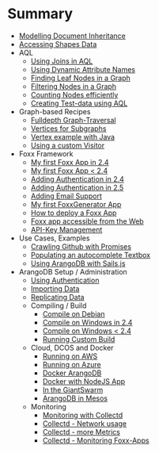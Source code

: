 # Summary
* [Modelling Document Inheritance](ModulDocumentInheritance.md)
* [Accessing Shapes Data](AccessingShapesData.md)
* AQL
  * [Using Joins in AQL](JoinsInAQL.md)
  * [Using Dynamic Attribute Names](UsingDynamicAttributeNames.md)
  * [Finding Leaf Nodes in a Graph](FindingLeafNodesGraph.md)
  * [Filtering Nodes in a Graph](FilteringNodesGraph.md)
  * [Counting Nodes efficiently](CountingNodesEfficientlyGraph.md)
  * [Creating Test-data using AQL](CreatingTestDataAQL.md)
* Graph-based Recipes
  * [Fulldepth Graph-Traversal](Fulldepth.md)
  * [Vertices for Subgraphs](FindingConnectedVerticesForSubgraphs.md)
  * [Vertex example with Java](JavaDriverGraphExampleVertex.md)
  * [Using a custom Visitor](UsingCustomVisitorFromNodeJs.md)
* Foxx Framework
  * [My first Foxx App in 2.4](FoxxFirstSteps.md)
  * [My first Foxx App &lt; 2.4](FoxxFirstStepsLegacy.md)
  * [Adding Authentication in 2.4](FoxxAuth.md)
  * [Adding Authentication in 2.5](FoxxAuth.md)
  * [Adding Email Support](FoxxQueues.md)
  * [My first FoxxGenerator App](FoxxGeneratorFirstSteps.md)
  * [How to deploy a Foxx App](FoxxDeploy.md)
  * [Foxx app accessible from the Web](MakingFoxxAppAccessible.md)
  * [API-Key Management](FoxxApiKeys.md)
* Use Cases, Examples
  * [Crawling Github with Promises](CrawlingGithubPromises.md)
  * [Populating an autocomplete Textbox](PopulatingAnAutocompleteTextbox.md)
  * [Using ArangoDB with Sails.js](UsingArangoDBWithSailsJS.md)
* ArangoDB Setup / Administration
  * [Using Authentication](UsingAuthentication.md)
  * [Importing Data](ImportingData.md)
  * [Replicating Data](ReplicatingData.md)
  * Compiling / Build
    * [Compile on Debian](CompilingOnDebian.md)
    * [Compile on Windows in 2.4](CompilingUnderWindows.md)
    * [Compile on Windows &lt; 2.4](CompilingUnderWindowsLegacy.md)
    * [Running Custom Build](RunningCustomBuild.md)
  * Cloud, DCOS and Docker
    * [Running on AWS](RunningOnAWS.md)
    * [Running on Azure](UsingArangoDBAzure.md)
    * [Docker ArangoDB](RunningInDockerContainer.md)
    * [Docker with NodeJS App](UsingArangoDBNodeJSDocker.md)
    * [In the GiantSwarm](UsingArangoDBInGiantSwarm.md)
    * [ArangoDB in Mesos](UsingArangoDBMesosphere.md)
  * Monitoring
    * [Monitoring with Collectd](MonitoringWithCollectd.md)
    * [Collectd - Network usage](MonitoringTrafficWithIPAccounting.md)
    * [Collectd - more Metrics](MonitoringOtherRelevantMetrics.md)
    * [Collectd - Monitoring Foxx-Apps](MonitoringFoxxApps.md)
